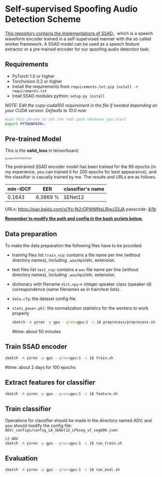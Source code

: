 # Self-supervised Spoofing Audio Detection Scheme
<u>This repository contains the implementations of SSAD</u>，which is a speech waveform encoder trained in a self-supervised manner with the so called worker framework. A SSAD model can be used as a speech feature extractor or a pre-trained encoder for our spoofing audio detection task.

## Requirements
- PyTorch 1.0 or higher
- Torchvision 0.2 or higher
- Install the requirements from `requirements.txt`: `pip install -r requirements.txt`
- Intall SSAD modules python: `setup.py install`

*NOTE: Edit the cupy-cuda100 requirement in the file if needed depending on your CUDA version. Defaults to 10.0 now*

```bash
#use this phrase to set the root path whenever you start
export PYTHONPATH=.
```

## Pre-trained Model
This is the **valid_loss** in tensorboard:

<img src="https://github.com/DangerousQiang/SSAD/blob/main/images/valid_loss.png" alt="image-20201013001612361" style="zoom:45%;" />

The pretrained SSAD encoder model has been trained for the 99 epochs (in my experience, you can trained it for 200 epochs for best appearance), and the classifier is casually trained by me. The results and URLs are as follows.

| min-tDCF | EER      | classifier's name |
| -------- | -------- | ----------------- |
| 0.1643   | 6.3869 % | SENet12           |

URLs: https://pan.baidu.com/s/1fx-fk2rOPWMNgLRlwJ33JA  passcode: [4j1b]()



**<u>Remember to modify the path and config in the bash scripts below.</u>**

## Data preparation
To make the data preparation the following files have to be provided:

- training files list `train_scp`: contains a file name per line (without directory names), including `.wav`/`mp3`/etc. extension.

- test files list `test_scp`: contains a `wav` file name per line (without directory names), including `.wav`/`mp3`/etc. extension.

- dictionary with filename `dict.npy`-> integer speaker class (speaker id) correspondence (same filenames as in train/test lists).

- `data.cfg`: the dataset config file

- `stats_pase+.pkl`: the normalization statistics for the workers to work properly

  ```bash
  sbatch -A yzren -p gpu --gres=gpu:1 -c 16 preprocess/preprocess.sh
  ```

  #time: about 50 minutes

## Train SSAD encoder
```bash
sbatch -A yzren -p gpu --gres=gpu:1 -c 16 train.sh
```

#time: about 2 days for 100 epochs

## Extract features for classifier
```bash
sbatch -A yzren -p gpu --gres=gpu:1 -c 16 feature.sh
```

## Train classifier
Operations for classifier should be made in the directory named ADV, and you should modify the config file: `ADV/_configs/config_LA_SENet12_LPSseg_uf_seg600.json`

```bash
cd ADV
sbatch -A yzren -p gpu --gres=gpu:1 -c 16 run_train.sh
```

## Evaluation
```bash
sbatch -A yzren -p gpu --gres=gpu:1 -c 16 run_eval.sh
```

